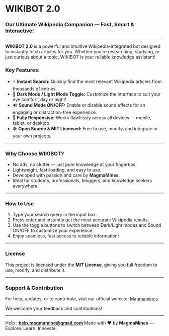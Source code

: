 # WIKIBOT 2.0 

### Our Ultimate Wikipedia Companion — Fast, Smart & Interactive!

---

**WIKIBOT 2.0** is a powerful and intuitive Wikipedia-integrated bot designed to instantly fetch articles for you. Whether you’re researching, studying, or just curious about a topic, WIKIBOT is your reliable knowledge assistant!

### Key Features:

* ⚡ **Instant Search:** Quickly find the most relevant Wikipedia articles from thousands of entries.
* 🌙 **Dark Mode / Light Mode Toggle:** Customize the interface to suit your eye comfort, day or night!
* 🔊 **Sound Mode ON/OFF:** Enable or disable sound effects for an engaging or distraction-free experience.
* 📱 **Fully Responsive:** Works flawlessly across all devices — mobile, tablet, or desktop.
* 🛠️ **Open Source & MIT Licensed:** Free to use, modify, and integrate in your own projects.

---

### Why Choose WIKIBOT?

* No ads, no clutter — just pure knowledge at your fingertips.
* Lightweight, fast-loading, and easy to use.
* Developed with passion and care by **MagmaMines**.
* Ideal for students, professionals, bloggers, and knowledge seekers everywhere.

---

### How to Use

1. Type your search query in the input box.
2. Press enter and instantly get the most accurate Wikipedia results.
3. Use the toggle buttons to switch between Dark/Light modes and Sound ON/OFF to customize your experience.
4. Enjoy seamless, fast access to reliable information!

---

### License

This project is licensed under the **MIT License**, giving you full freedom to use, modify, and distribute it.

---

### Support & Contribution

For help, updates, or to contribute, visit our official website:
[Magmamines](https://magmamines.wordpress.com/)

We welcome your feedback and contributions!

---
Help : **help.magmamine@gmail.com**
Made with ❤️ by **MagmaMines** — Explore. Learn. Innovate.

